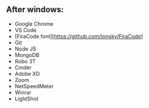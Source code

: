## After windows:

* Google Chrome
* VS Code
* [FiraCode font][https://github.com/tonsky/FiraCode]
* Git
* Node JS
* MongoDB
* Robo 3T
* Cmder
* Adobe XD
* Zoom
* NetSpeedMeter
* Winrar
* LightShot
